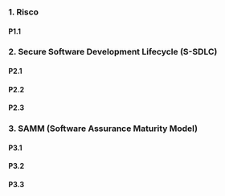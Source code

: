### 1. Risco

#### P1.1


### 2. Secure Software Development Lifecycle (S-SDLC)

#### P2.1


#### P2.2


#### P2.3


### 3. SAMM (Software Assurance Maturity Model)

#### P3.1


#### P3.2


#### P3.3
